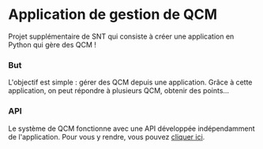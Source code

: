 # Application de gestion de QCM
Projet supplémentaire de SNT qui consiste à créer une application en Python qui gère des QCM !

### But
L'objectif est simple : gérer des QCM depuis une application. Grâce à cette application, on peut répondre à plusieurs QCM, obtenir des points...

### API
Le système de QCM fonctionne avec une API développée indépendamment de l'application. Pour vous y rendre, vous pouvez [cliquer ici](https://github.com/Bidulman/qcm-api-snt).